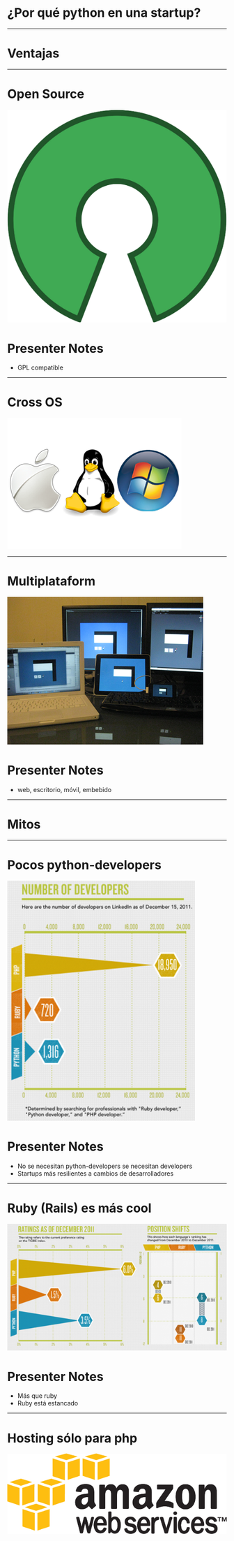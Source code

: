¿Por qué python en una startup?
===============================


---

Ventajas
========


---

# Open Source

![opensource](opensource.png)

# Presenter Notes

- GPL compatible

---

# Cross OS

![multiplatform](multiplatform.png)


---

# Multiplataform

![multiplatform](multiplatform2.png)


# Presenter Notes

- web, escritorio, móvil, embebido


---

Mitos
=====


---

# Pocos python-developers

![developers](developers.png)

# Presenter Notes

- No se necesitan python-developers se necesitan developers
- Startups más resilientes a cambios de desarrolladores


---

# Ruby (Rails) es más cool

![popularity](popularity.png)

# Presenter Notes
  
- Más que ruby
- Ruby está estancado


---

# Hosting sólo para php

![amazon](amazon.png)
